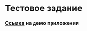 # Тестовое задание
### [Ссылка](https://celebrated-creponne-de772d.netlify.app) на демо приложения

